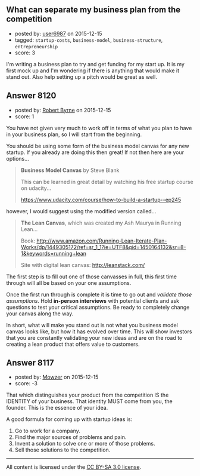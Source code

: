 ## What can separate my business plan from the competition

- posted by: [user6987](https://stackexchange.com/users/7473261/user6987) on 2015-12-15
- tagged: `startup-costs`, `business-model`, `business-structure`, `entrepreneurship`
- score: 3

<p>I'm writing a business plan to try and get funding for my start up. It is my first mock up and I'm wondering if there is anything that would make it stand out. Also help  setting up a pitch would be great as well.</p>



## Answer 8120

- posted by: [Robert Byrne](https://stackexchange.com/users/5232876/robert-byrne) on 2015-12-15
- score: 1

<p>You have not given very much to work off in terms of what you plan to have in your business plan, so I will start from the beginning.</p>

<p>You should be using some form of the business model canvas for any new startup. If you already are doing this then great! If not then here are your options...</p>

<blockquote>
  <p><strong>Business Model Canvas</strong> by Steve Blank</p>
  
  <p>This can be learned in great detail by watching his free startup
  course on udacity...</p>
  
  <p><a href="https://www.udacity.com/course/how-to-build-a-startup--ep245" rel="nofollow">https://www.udacity.com/course/how-to-build-a-startup--ep245</a></p>
</blockquote>

<p>however, I would suggest using the modified version called...</p>

<blockquote>
  <p><strong>The Lean Canvas</strong>, which was created my Ash Maurya in Running Lean...</p>
  
  <p>Book:
  <a href="http://rads.stackoverflow.com/amzn/click/1449305172" rel="nofollow">http://www.amazon.com/Running-Lean-Iterate-Plan-Works/dp/1449305172/ref=sr_1_1?ie=UTF8&amp;qid=1450164132&amp;sr=8-1&amp;keywords=running+lean</a></p>
  
  <p>Site with digital lean canvas: <a href="http://leanstack.com/" rel="nofollow">http://leanstack.com/</a></p>
</blockquote>

<p>The first step is to fill out one of those canvasses in full, this first time through will all be based on your one assumptions.</p>

<p>Once the first run through is complete it is time to go out and <em>validate those assumptions</em>. Hold <strong>in-person interviews</strong> with potential clients and ask questions to test your critical assumptions. Be ready to completely change your canvas along the way.</p>

<p>In short, what will make you stand out is not what you business model canvas looks like, but how it has evolved over time. This will show investors that you are constantly validating your new ideas and are on the road to creating a lean product that offers value to customers.</p>



## Answer 8117

- posted by: [Mowzer](https://stackexchange.com/users/1803081/mowzer) on 2015-12-15
- score: -3

<p>That which distinguishes your product from the competition IS the IDENTITY of your business. That identity MUST come from you, the founder. This is the essence of your idea.</p>

<p>A good formula for coming up with startup ideas is:</p>

<ol>
<li>Go to work for a company.</li>
<li>Find the major sources of problems and pain.</li>
<li>Invent a solution to solve one or more of those problems.</li>
<li>Sell those solutions to the competition.</li>
</ol>




---

All content is licensed under the [CC BY-SA 3.0 license](https://creativecommons.org/licenses/by-sa/3.0/).
